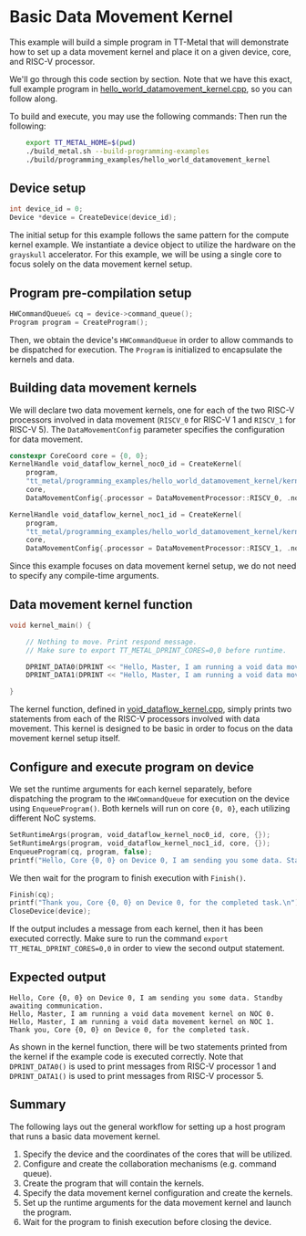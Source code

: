 # Basic Data Movement Kernel

This example will build a simple program in TT-Metal that will demonstrate how to set up a data movement kernel and place it on a given device, core, and RISC-V processor.

We'll go through this code section by section. Note that we have this exact, full example program in
[hello_world_datamovement_kernel.cpp](../../../tt_metal/programming_examples/hello_world_datamovement_kernel/hello_world_datamovement_kernel.cpp),
so you can follow along.

To build and execute, you may use the following commands:
Then run the following:
```bash
    export TT_METAL_HOME=$(pwd)
    ./build_metal.sh --build-programming-examples
    ./build/programming_examples/hello_world_datamovement_kernel
```

## Device setup

``` cpp
int device_id = 0;
Device *device = CreateDevice(device_id);
```

The initial setup for this example follows the same pattern for the compute kernel example. We instantiate a device object to utilize the hardware on the `grayskull` accelerator. For this example, we will be using a single core to focus solely on the data movement kernel setup.

## Program pre-compilation setup

``` cpp
HWCommandQueue& cq = device->command_queue();
Program program = CreateProgram();
```

Then, we obtain the device's `HWCommandQueue` in order to allow commands to be dispatched for execution. The `Program` is initialized to encapsulate the kernels and data.

## Building data movement kernels

We will declare two data movement kernels, one for each of the two RISC-V processors involved in data movement (`RISCV_0` for RISC-V 1 and `RISCV_1` for RISC-V 5). The `DataMovementConfig` parameter specifies the configuration for data movement.

``` cpp
constexpr CoreCoord core = {0, 0};
KernelHandle void_dataflow_kernel_noc0_id = CreateKernel(
    program,
    "tt_metal/programming_examples/hello_world_datamovement_kernel/kernels/dataflow/void_dataflow_kernel.cpp",
    core,
    DataMovementConfig{.processor = DataMovementProcessor::RISCV_0, .noc = NOC::RISCV_0_default});

KernelHandle void_dataflow_kernel_noc1_id = CreateKernel(
    program,
    "tt_metal/programming_examples/hello_world_datamovement_kernel/kernels/dataflow/void_dataflow_kernel.cpp",
    core,
    DataMovementConfig{.processor = DataMovementProcessor::RISCV_1, .noc = NOC::RISCV_1_default});
```

Since this example focuses on data movement kernel setup, we do not need to specify any compile-time arguments.

## Data movement kernel function

``` cpp
void kernel_main() {

    // Nothing to move. Print respond message.
    // Make sure to export TT_METAL_DPRINT_CORES=0,0 before runtime.

    DPRINT_DATA0(DPRINT << "Hello, Master, I am running a void data movement kernel on NOC 0." << ENDL());
    DPRINT_DATA1(DPRINT << "Hello, Master, I am running a void data movement kernel on NOC 1." << ENDL());

}
```

The kernel function, defined in
[void_dataflow_kernel.cpp](../../../tt_metal/programming_examples/hello_world_datamovement_kernel/kernels/dataflow/void_dataflow_kernel.cpp),
simply prints two statements from each of the RISC-V processors involved with data movement. This kernel is designed to be basic in order to focus on the data movement kernel setup itself.

## Configure and execute program on device

We set the runtime arguments for each kernel separately, before dispatching the program to the `HWCommandQueue` for execution on the device using `EnqueueProgram()`. Both kernels will run on core `{0, 0}`, each utilizing different NoC systems.

``` cpp
SetRuntimeArgs(program, void_dataflow_kernel_noc0_id, core, {});
SetRuntimeArgs(program, void_dataflow_kernel_noc1_id, core, {});
EnqueueProgram(cq, program, false);
printf("Hello, Core {0, 0} on Device 0, I am sending you some data. Standby awaiting communication.\n");
```

We then wait for the program to finish execution with `Finish()`.

``` cpp
Finish(cq);
printf("Thank you, Core {0, 0} on Device 0, for the completed task.\n");
CloseDevice(device);
```

If the output includes a message from each kernel, then it has been executed correctly. Make sure to run the command `export TT_METAL_DPRINT_CORES=0,0` in order to view the second output statement.

## Expected output

    Hello, Core {0, 0} on Device 0, I am sending you some data. Standby awaiting communication.
    Hello, Master, I am running a void data movement kernel on NOC 0.
    Hello, Master, I am running a void data movement kernel on NOC 1.
    Thank you, Core {0, 0} on Device 0, for the completed task.

As shown in the kernel function, there will be two statements printed from the kernel if the example code is executed correctly. Note that `DPRINT_DATA0()` is used to print messages from RISC-V processor 1 and `DPRINT_DATA1()` is used to print messages from RISC-V processor 5.

## Summary

The following lays out the general workflow for setting up a host program that runs a basic data movement kernel.

1. Specify the device and the coordinates of the cores that will be utilized.
2. Configure and create the collaboration mechanisms (e.g. command queue).
3. Create the program that will contain the kernels.
4. Specify the data movement kernel configuration and create the kernels.
5. Set up the runtime arguments for the data movement kernel and launch the program.
6. Wait for the program to finish execution before closing the device.
